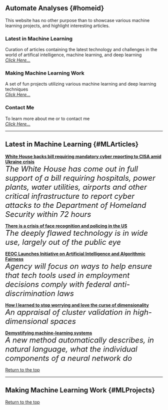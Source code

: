 ## Automate Analyses {#homeid}

This website has no other purpose than to showcase various machine learning projects, and highlight interesting articles.

### Latest in Machine Learning

Curation of articles containing the latest technology and challenges in the world of artifical intelligence, machine learning, and deep learning  
*[Click Here...](#MLArticles)*

###  Making Machine Learning Work

A set of fun projects utilizing various machine learning and deep learning techniques  
*[Click Here...](#MLProjects)*

### Contact Me

To learn more about me or to contact me  
*[Click Here...](https://www....)*


___


## Latest in Machine Learning {#MLArticles}

**[White House backs bill requiring mandatory cyber reporting to CISA amid Ukraine crisis](https://www.cbsnews.com/news/cyber-reporting-bill-cisa-white-house-support/)**   
*<font size = "5"> The White House has come out in full support of a bill requiring hospitals, power plants, water utilities, airports and other critical infrastructure to report cyber attacks to the Department of Homeland Security within 72 hours</font>*

**[There is a crisis of face recognition and policing in the US](https://www.technologyreview.com/2020/08/14/1006904/there-is-a-crisis-of-face-recognition-and-policing-in-the-us/)**  
*<font size = "5">The deeply flawed technology is in wide use, largely out of the public eye</font>*

**[EEOC Launches Initiative on Artificial Intelligence and Algorithmic Fairness](https://www.eeoc.gov/newsroom/eeoc-launches-initiative-artificial-intelligence-and-algorithmic-fairness)**  
*<font size = "5">Agency will focus on ways to help ensure that tech tools used in employment decisions comply with federal anti-discrimination laws</font>*

**[How I learned to stop worrying and love the curse of dimensionality](https://arxiv.org/abs/2201.05214)**  
*<font size = "5">An appraisal of cluster validation in high-dimensional spaces</font>*

**[Demystifying machine-learning systems](https://news.mit.edu/2022/explainable-machine-learning-0127)**  
*<font size = "5">A new method automatically describes, in natural language, what the individual components of a neural network do</font>*


[Return to the top](#homeid)


___


## Making Machine Learning Work {#MLProjects}


[Return to the top](#homeid)
